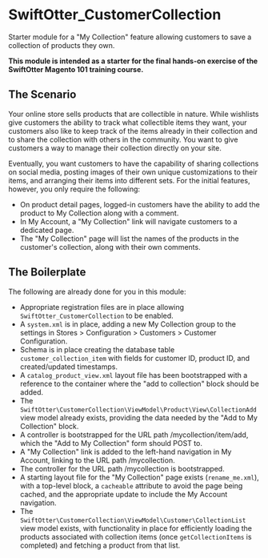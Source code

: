 # SwiftOtter_CustomerCollection

Starter module for a "My Collection" feature allowing customers to save a collection of products they own.

**This module is intended as a starter for the final hands-on exercise of the SwiftOtter Magento 101 training course.**

## The Scenario

Your online store sells products that are collectible in nature. While wishlists give customers the ability to track 
what collectible items they want, your customers also like to keep track of the items already in their collection and to share
the collection with others in the community. You want to give customers a way to manage their collection directly on
your site.

Eventually, you want customers to have the capability of sharing collections on social media, posting images of their own
unique customizations to their items, and arranging their items into different sets. For the initial features, however,
you only require the following:

* On product detail pages, logged-in customers have the ability to add the product to My Collection along with a comment.
* In My Account, a "My Collection" link will navigate customers to a dedicated page.
* The "My Collection" page will list the names of the products in the customer's collection, along with their own comments.

## The Boilerplate

The following are already done for you in this module:

* Appropriate registration files are in place allowing `SwiftOtter_CustomerCollection` to be enabled.
* A `system.xml` is in place, adding a new My Collection group to the settings in Stores > Configuration > Customers > 
  Customer Configuration.
* Schema is in place creating the database table `customer_collection_item` with fields for customer ID, product ID, and
  created/updated timestamps.
* A `catalog_product_view.xml` layout file has been bootstrapped with a reference to the container where the "add to
  collection" block should be added.
* The `SwiftOtter\CustomerCollection\ViewModel\Product\View\CollectionAdd` view model already exists, providing the data
  needed by the "Add to My Collection" block.
* A controller is bootstrapped for the URL path /mycollection/item/add, which the "Add to My Collection" form should POST to.
* A "My Collection" link is added to the left-hand navigation in My Account, linking to the URL path /mycollection.
* The controller for the URL path /mycollection is bootstrapped.
* A starting layout file for the "My Collection" page exists (`rename_me.xml`), with a top-level block, a `cacheable` attribute to avoid
  the page being cached, and the appropriate update to include the My Account navigation.
* The `SwiftOtter\CustomerCollection\ViewModel\Customer\CollectionList` view model exists, with functionality in place
  for efficiently loading the products associated with collection items (once `getCollectionItems` is completed) and
  fetching a product from that list.
